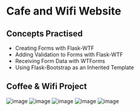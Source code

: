 # Cafe and Wifi Website
## Concepts Practised
- Creating Forms with Flask-WTF
- Adding Validation to Forms with Flask-WTF
- Receiving Form Data with WTForms
- Using Flask-Bootstrap as an Inherited Template
## Coffee & Wifi Project
![image](https://user-images.githubusercontent.com/46641912/200219975-84449a71-32f0-40ee-aa1d-48dbd17fcc91.png)
![image](https://user-images.githubusercontent.com/46641912/200220047-62993b83-e589-49b6-b9b4-1ac790b02fe1.png)
![image](https://user-images.githubusercontent.com/46641912/200220182-26926871-b5da-435c-bfe2-6a639f4a078d.png)
![image](https://user-images.githubusercontent.com/46641912/200220135-0d9f4eb6-8b1c-43c8-8500-88b4ac89989e.png)
![image](https://user-images.githubusercontent.com/46641912/200220243-c9741ccb-6131-465f-ae40-e14345488a1e.png)


<!-- 
<img width="956" alt="day87(1)" src="https://user-images.githubusercontent.com/98851253/170368757-8028b4a6-a5ff-476f-9868-3c11007368c6.png">
<img width="956" alt="day87(2)" src="https://user-images.githubusercontent.com/98851253/170368762-22d53aab-3d8c-4805-8027-a05ad8554831.png">
 -->
